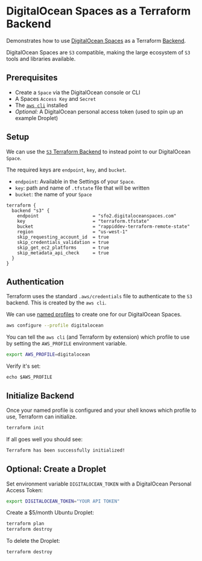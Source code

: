 # DigitalOcean Spaces as a Terraform Backend

Demonstrates how to use [DigitalOcean Spaces](https://www.digitalocean.com/products/spaces/) as a Terraform [Backend](https://www.terraform.io/docs/backends/index.html).

DigitalOcean Spaces are `S3` compatible, making the large ecosystem of `S3` tools and libraries available.

## Prerequisites

- Create a `Space` via the DigitalOcean console or CLI
- A Spaces `Access Key` and `Secret`
- The [`aws cli`](https://docs.aws.amazon.com/cli/latest/userguide/cli-chap-install.html) installed
- _Optional:_ A DigitalOcean personal access token (used to spin up an example Droplet)

## Setup

We can use the [`S3` Terraform Backend](https://www.terraform.io/docs/backends/types/s3.html) to instead point to our DigitalOcean `Space`.

The required keys are `endpoint`, `key`, and `bucket`.

- `endpoint`: Available in the Settings of your `Space`.
- `key`: path and name of `.tfstate` file that will be written
- `bucket`: the name of your `Space`

```hcl
terraform {
  backend "s3" {
    endpoint                    = "sfo2.digitaloceanspaces.com"
    key                         = "terraform.tfstate"
    bucket                      = "rappiddev-terraform-remote-state"
    region                      = "us-west-1"
    skip_requesting_account_id  = true
    skip_credentials_validation = true
    skip_get_ec2_platforms      = true
    skip_metadata_api_check     = true
  }
}
```

## Authentication

Terraform uses the standard `.aws/credentials` file to authenticate to the `S3` backend. This is created by the `aws cli`.

We can use [named profiles](https://docs.aws.amazon.com/cli/latest/userguide/cli-configure-profiles.html) to create one for our DigitalOcean Spaces.

```bash
aws configure --profile digitalocean
```

You can tell the `aws cli` (and Terraform by extension) which profile to use by setting the `AWS_PROFILE` environment variable.

```bash
export AWS_PROFILE=digitalocean
```

Verify it's set:

```
echo $AWS_PROFILE
```

## Initialize Backend

Once your named profile is configured and your shell knows which profile to use, Terraform can initialize.

```bash
terraform init
```

If all goes well you should see:

```bash
Terraform has been successfully initialized!
```

## Optional: Create a Droplet

Set environment variable `DIGITALOCEAN_TOKEN` with a DigitalOcean Personal Access Token:

```bash
export DIGITALOCEAN_TOKEN="YOUR API TOKEN"
```

Create a \$5/month Ubuntu Droplet:

```bash
terraform plan
terraform destroy
```

To delete the Droplet:

```
terraform destroy
```
